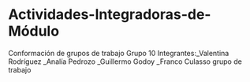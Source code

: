 # Actividades-Integradoras-de-Módulo
Conformación de grupos de trabajo
Grupo 10
Integrantes:_Valentina Rodríguez
            _Analía Pedrozo
            _Guillermo Godoy
            _Franco Culasso
            grupo de trabajo
